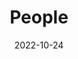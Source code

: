 ---
title: People
date: 2022-10-24

type: landing

sections:
  - block: people
    content:
      title: Member of research group
      # Choose which groups/teams of users to display.
      #   Edit `user_groups` in each user's profile to add them to one or more of these groups.
      user_groups:
          - Bosses
          - Co-Authors
          - Principal Investigators
          - Researchers
          - Administration
          - Visitors
          - Alumni
          - Graduated Students
          - Graduate Students
          - Undergraduate Students
      sort_by: Params.last_name
      sort_ascending: true
    design:
      show_interests: false
      show_role: true
      show_social: true
---